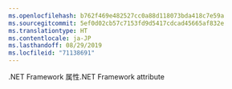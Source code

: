 ```yaml
---
ms.openlocfilehash: b762f469e482527cc0a88d118073bda418c7e59a
ms.sourcegitcommit: 5ef0d02cb57c7153fd9d5417cdcad45665af832e
ms.translationtype: HT
ms.contentlocale: ja-JP
ms.lasthandoff: 08/29/2019
ms.locfileid: "71138691"
---
```

<span data-ttu-id="1027d-101">.NET Framework 属性</span><span class="sxs-lookup"><span data-stu-id="1027d-101">.NET Framework attribute</span></span>